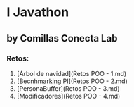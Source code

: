 # I Javathon
## by Comillas Conecta Lab

### Retos:
1. [Árbol de navidad](Retos POO - 1.md)
2. [Becnhmarking PI](Retos POO - 2.md)
3. [PersonaBuffer](Retos POO - 3.md)
4. [Modificadores](Retos POO - 4.md)
